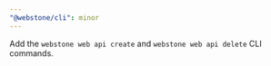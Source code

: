 ```yaml
---
"@webstone/cli": minor
---
```


Add the `webstone web api create` and `webstone web api delete` CLI commands.

